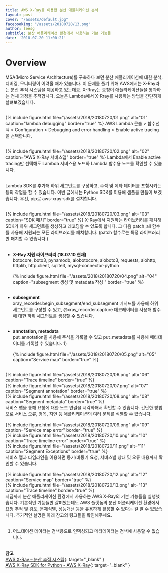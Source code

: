 ```yaml
---
title: AWS X-Ray를 이용한 분산 애플리케이션 분석
layout: post
cover: "/assets/default.jpg"
facebookImg: "/assets/20180720/13.png"
author: leesg
subtitle: 분산 애플리케이션 환경에서 사용하는 기본 기능들
date: '2018-07-20 11:00:21'
---
```


# Overview
MSA(Micro Service Architecture)를 구축하다 보면 분산 애플리케이션에 대한 분석, 디버깅, 모니터링이 어려울 때가 있습니다. 이 문제를 풀기 위해 AWS에서는 X-Ray라는 분산 추적 시스템을 제공하고 있는데요. X-Rray는 요청이 애플리케이션들을 통과하는 전체 과정을 추적합니다. 오늘은 Lambda에서 X-Rray를 사용하는 방법을 간단하게 살펴보겠습니다. <br><br>

{% include figure.html file="/assets/2018/20180720/01.png" alt="01" caption="lambda debugging" border="true" %}
AWS Lambda 콘솔 > 함수선택 > Configuration > Debugging and error handling > Enable active tracing 을 선택합니다.<br><br>

{% include figure.html file="/assets/2018/20180720/02.png" alt="02" caption="AWS X-Ray 서비스맵" border="true" %}
Lambda에서 Enable active tracing만 선택해도 Lambda 서비스용 노드와 Lambda 함수용 노드를 확인할 수 있습니다.<br><br>

Lambda SDK를 추가해 하위 세그먼트를 구성하고, 주석 및 메타 데이터를 포함시키는 등의 작업을 할 수 있습니다. 이번 글에서는 Python SDK를 이용해 샘플을 만들어 보겠습니다. 우선, pip로 aws-xray-sdk를 설치합니다.<br><br>

{% include figure.html file="/assets/2018/20180720/03.png" alt="03" caption="SDK 패치" border="true" %}
X-Ray에서 지원하는 라이브러리를 패치해 SDK가 하위 세그먼트를 생성하고 레코딩할 수 있도록 합니다. 그 다음 patch_all 함수를 사용해 지원되는 모든 라이브러리를 패치합니다. (patch 함수로는 특정 라이브러리만 패치할 수 있습니다.)<br><br>

- **X-Ray 지원 라이브러리 (18.07.10 현재)** <br>
botocore, boto3, pynamodb, aiobotocore, aioboto3, requests, aiohttp, httplib, http.client, sqlite3, mysql-connector-python
<br><br>
{% include figure.html file="/assets/2018/20180720/04.png" alt="04" caption="subsegment 생성 및 metadata 작성 " border="true" %}
<br><br>
- **subsegment**<br>
xray_recorder.begin_subsegment/end_subsegment 메서드를 사용해 하위 세그먼트를 구성할 수 있고, @xray_recorder.capture 데코레이터를 사용해 함수에 대한 하위 세그먼트를 생성할 수 있습니다.<br><br>

- **annotation, metadata**<br>
put_annotation을 사용해 주석을 기록할 수 있고 put_metadata를 사용해 메타데이터를 기록할 수 있습니다. 1)
<br><br>
{% include figure.html file="/assets/2018/20180720/05.png" alt="05" caption="Service map" border="true" %}
<br>
{% include figure.html file="/assets/2018/20180720/06.png" alt="06" caption="Trace timeline" border="true" %}
<br>
{% include figure.html file="/assets/2018/20180720/07.png" alt="07" caption="Segment annotation" border="true" %}
<br>
{% include figure.html file="/assets/2018/20180720/08.png" alt="08" caption="Segment metadata" border="true" %}
<br>
서비스 맵을 통해 요청에 대한 노드 연결을 시각화해서 확인할 수 있습니다. 간단한 방법으로 서비스 오류, 병목, 지연 등 애플리케이션의 여러 문제를 식별할 수 있습니다.
<br><br>
{% include figure.html file="/assets/2018/20180720/09.png" alt="09" caption="Service map error" border="true" %}
<br>
{% include figure.html file="/assets/2018/20180720/10.png" alt="10" caption="Trace timeline error" border="true" %}
<br>
{% include figure.html file="/assets/2018/20180720/11.png" alt="11" caption="Segment Exceptions" border="true" %}
<br>
서비스 맵과 타임라인을 이용하면 동기/비동기 요청, 서비스별 상태 및 오류 내용까지 확인할 수 있습니다.
<br><br>
{% include figure.html file="/assets/2018/20180720/12.png" alt="12" caption="Service map" border="true" %}
<br>
{% include figure.html file="/assets/2018/20180720/13.png" alt="13" caption="Trace timeline" border="true" %}
<br>
지금까지 분산 애플리케이션 환경에서 사용하는 AWS X-Ray의 기본 기능들을 실행했습니다. 기본적인 기능들만 살펴봤는데도 AWS 플랫폼의 분산 어플리케이션 환경에서 요청 추적 및 검토, 문제식별, 성능개선 등을 유용하게 활용할 수 있다는 걸 알 수 있었습니다. 추가적인 설명은 아래 참고의 링크들을 확인해주세요.
<br><br>


1) 어노테이션 데이터는 검색용으로 인덱싱되고 메타데이터는 검색에 사용할 수 없습니다.
<br><br>


**참고**<br>
[AWS X-Ray – 분산 추적 시스템](https://aws.amazon.com/ko/xray/){: target="_blank" }<br>
[AWS X-Ray SDK for Python - AWS X-Ray](https://docs.aws.amazon.com/ko_kr/xray/latest/devguide/xray-sdk-python.html){: target="_blank" }<br><br>
